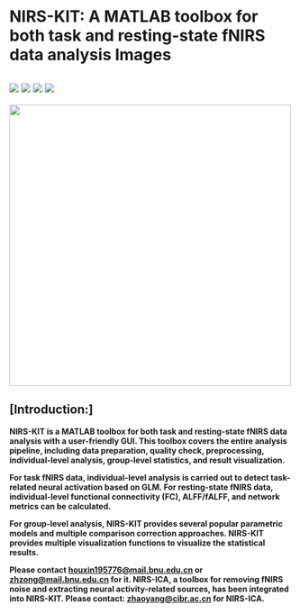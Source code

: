 # NIRS-KIT: A MATLAB toolbox for both task and resting-state fNIRS data analysis Images


![](https://img.shields.io/badge/updata-2023/11/23-orange.svg)
![](https://img.shields.io/badge/version-v3.0-brightgreen.svg)
![](https://img.shields.io/badge/release-2019/11/24-green.svg)
![](https://img.shields.io/badge/licese-GPLV3.0-blue.svg)
------

<img src="https://github.com/bnuhouxin/imgstore/nirs-kit-img/nirs-kit-main.jpg" width="500" />

## [Introduction:]
**NIRS-KIT is a MATLAB toolbox for both task and resting-state fNIRS data analysis with a user-friendly GUI. This toolbox covers the entire analysis pipeline, including data preparation, quality check, preprocessing, individual-level analysis, group-level statistics, and result visualization.**

**For task fNIRS data, individual-level analysis is carried out to detect task-related neural activation based on GLM. For resting-state fNIRS data, individual-level functional connectivity (FC), ALFF/fALFF, and network metrics can be calculated.**

**For group-level analysis, NIRS-KIT provides several popular parametric models and multiple comparison correction approaches. NIRS-KIT provides multiple visualization functions to visualize the statistical results.**

**Please contact houxin195776@mail.bnu.edu.cn or zhzong@mail.bnu.edu.cn for it. NIRS-ICA, a toolbox for removing fNIRS noise and extracting neural activity-related sources, has been integrated into NIRS-KIT. Please contact: zhaoyang@cibr.ac.cn for NIRS-ICA.**
